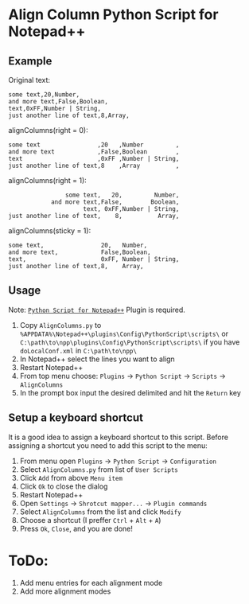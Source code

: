 Align Column Python Script for Notepad++
================

## Example

Original text:

    some text,20,Number,
    and more text,False,Boolean,
    text,0xFF,Number | String,
    just another line of text,8,Array,


alignColumns(right = 0):

    some text                ,20   ,Number         ,
    and more text            ,False,Boolean        ,
    text                     ,0xFF ,Number | String,
    just another line of text,8    ,Array          ,


alignColumns(right = 1):

                    some text,   20,         Number,
                and more text,False,        Boolean,
                         text, 0xFF,Number | String,
    just another line of text,    8,          Array,



alignColumns(sticky = 1):

    some text,                20,   Number,
    and more text,            False,Boolean,
    text,                     0xFF, Number | String,
    just another line of text,8,    Array,


## Usage

Note: [`Python Script for Notepad++`](http://npppythonscript.sourceforge.net/download.shtml) Plugin is required.

  1. Copy `AlignColumns.py` to `%APPDATA%\Notepad++\plugins\Config\PythonScript\scripts\` or `C:\path\to\npp\plugins\Config\PythonScript\scripts\` if you have `doLocalConf.xml` in `C:\path\to\npp\`
  2. In Notepad++ select the lines you want to align
  3. Restart Notepad++
  4. From top menu choose: `Plugins` -> `Python Script` -> `Scripts` -> `AlignColumns`
  5. In the prompt box input the desired delimited and hit the `Return` key

## Setup a keyboard shortcut

It is a good idea to assign a keyboard shortcut to this script.
Before assigning a shortcut you need to add this script to the menu:

  1. From menu open `Plugins` -> `Python Script` -> `Configuration`
  2. Select `AlignColumns.py` from list of `User Scripts`
  3. Click `Add` from above `Menu item`
  4. Click `Ok` to close the dialog
  5. Restart Notepad++
  6. Open `Settings` -> `Shrotcut mapper...` -> `Plugin commands`
  7. Select `AlignColumns` from the list and click `Modify`
  8. Choose a shortcut (I preffer `Ctrl` + `Alt` + `A`)
  9. Press `Ok`, `Close`, and you are done!


# ToDo:
  1. Add menu entries for each alignment mode
  2. Add more alignment modes
